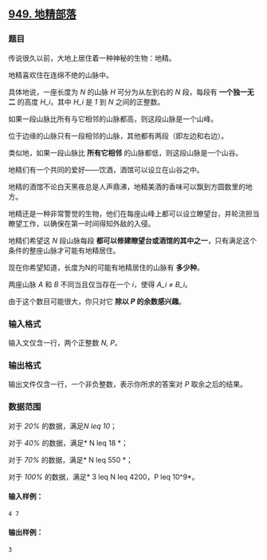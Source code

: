 ## [949. 地精部落](https://www.acwing.com/problem/content/951/)

### 题目

传说很久以前，大地上居住着一种神秘的生物：地精。

地精喜欢住在连绵不绝的山脉中。

具体地说，一座长度为 *N* 的山脉 *H* 可分为从左到右的 *N* 段，每段有 **一个独一无二** 的高度 *H_i*，其中 *H_i* 是 *1* 到 *N* 之间的正整数。

如果一段山脉比所有与它相邻的山脉都高，则这段山脉是一个山峰。

位于边缘的山脉只有一段相邻的山脉，其他都有两段（即左边和右边）。

类似地，如果一段山脉比 **所有它相邻** 的山脉都低，则这段山脉是一个山谷。

地精们有一个共同的爱好——饮酒，酒馆可以设立在山谷之中。

地精的酒馆不论白天黑夜总是人声鼎沸，地精美酒的香味可以飘到方圆数里的地方。

地精还是一种非常警觉的生物，他们在每座山峰上都可以设立瞭望台，并轮流担当瞭望工作，以确保在第一时间得知外敌的入侵。

地精们希望这 *N* 段山脉每段 **都可以修建瞭望台或酒馆的其中之一**，只有满足这个条件的整座山脉才可能有地精居住。

现在你希望知道，长度为N的可能有地精居住的山脉有 **多少种**。

两座山脉 *A* 和 *B* 不同当且仅当存在一个 *i*，使得 *A_i ≠ B_i*。

由于这个数目可能很大，你只对它 **除以 *P* 的余数感兴趣**。

### 输入格式

输入文仅含一行，两个正整数 *N, P*。

### 输出格式

输出文件仅含一行，一个非负整数，表示你所求的答案对 *P* 取余之后的结果。

### 数据范围

对于 *20%* 的数据，满足*N leq 10*；

对于 *40%* 的数据，满足* N leq 18 *；

对于 *70%* 的数据，满足* N leq 550 *；

对于 *100%* 的数据，满足* 3 leq N leq 4200，P leq 10^9*。

#### 输入样例：

```
4 7
```

#### 输出样例：

```
3
```
